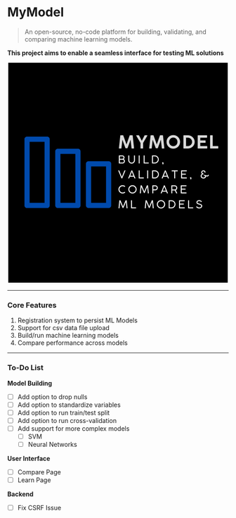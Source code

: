 # MyModel

> An open-source, no-code platform for building, validating, and comparing machine learning models.

**This project aims to enable a seamless interface for testing ML solutions**

<p align="center">
  <img src="https://github.com/Danial-Hussain/MyModel/blob/main/assets/logo.png" />
</p>

---

### Core Features

1. Registration system to persist ML Models
2. Support for csv data file upload
3. Build/run machine learning models
4. Compare performance across models

---

### To-Do List

**Model Building**

- [ ] Add option to drop nulls
- [ ] Add option to standardize variables
- [ ] Add option to run train/test split
- [ ] Add option to run cross-validation
- [ ] Add support for more complex models
  - [ ] SVM
  - [ ] Neural Networks

**User Interface**

- [ ] Compare Page
- [ ] Learn Page

**Backend**

- [ ] Fix CSRF Issue
